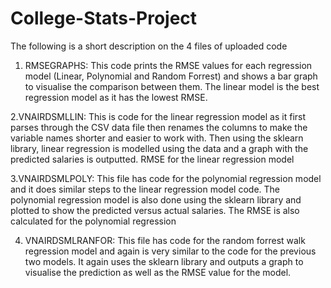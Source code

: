 # College-Stats-Project
The following is a short description on the 4 files of uploaded code
1. RMSEGRAPHS: This code prints the RMSE values for each regression model (Linear, Polynomial and Random Forrest) and shows
a bar graph to visualise the comparison between them. The linear model is the best regression model as it has the lowest RMSE.

2.VNAIRDSMLLIN: This is code for the linear regression model as it first parses through the CSV data file then renames the columns
to make the variable names shorter and easier to work with. Then using the sklearn library, linear regression is modelled using the data
and a graph with the predicted salaries is outputted. RMSE for the linear regression model 

3.VNAIRDSMLPOLY: This file has code for the polynomial regression model and it does similar steps to the linear regression model code.
The polynomial regression model is also done using the sklearn library and plotted to show the predicted versus actual salaries. The RMSE
is also calculated for the polynomial regression

4. VNAIRDSMLRANFOR: This file has code for the random forrest walk regression model and again is very similar to the code for the previous
two models. It again uses the sklearn library and outputs a graph to visualise the prediction as well as the RMSE value for the model.
